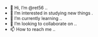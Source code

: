 - 👋 Hi, I’m @ret56 ..
- 👀 I’m interested in studying new things .
- 🌱 I’m currently learning ..
- 💞️ I’m looking to collaborate on ..
- 📫 How to reach me ..
  

<!---
ret56/ret56 is a ✨ special ✨ repository because its `README.md` (this file) appears on your GitHub profile.
You can click the Preview link to take a look at your changes.
--->
